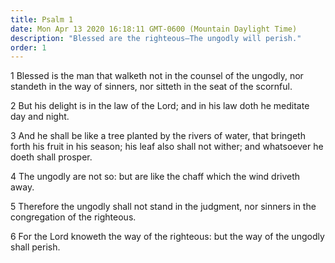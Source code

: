 ```yaml
---
title: Psalm 1
date: Mon Apr 13 2020 16:18:11 GMT-0600 (Mountain Daylight Time)
description: "Blessed are the righteous—The ungodly will perish."
order: 1
---
```


1 Blessed is the man that walketh not in the counsel of the ungodly, nor standeth in the way of sinners, nor sitteth in the seat of the scornful.

2 But his delight is in the law of the Lord; and in his law doth he meditate day and night.

3 And he shall be like a tree planted by the rivers of water, that bringeth forth his fruit in his season; his leaf also shall not wither; and whatsoever he doeth shall prosper.

4 The ungodly are not so: but are like the chaff which the wind driveth away.

5 Therefore the ungodly shall not stand in the judgment, nor sinners in the congregation of the righteous.

6 For the Lord knoweth the way of the righteous: but the way of the ungodly shall perish.
